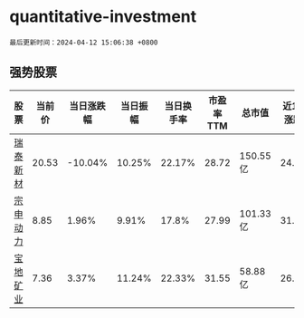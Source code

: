 # quantitative-investment

`最后更新时间：2024-04-12 15:06:38 +0800`

## 强势股票

|股票|当前价|当日涨跌幅|当日振幅|当日换手率|市盈率TTM|总市值|近10日涨跌幅|
|----|----|----|----|----|----|----|----|
|[瑞泰新材](https://xueqiu.com/S/SZ301238)|20.53|-10.04%|10.25%|22.17%|28.72|150.55亿|24.42%|
|[宗申动力](https://xueqiu.com/S/SZ001696)|8.85|1.96%|9.91%|17.8%|27.99|101.33亿|31.89%|
|[宝地矿业](https://xueqiu.com/S/SH601121)|7.36|3.37%|11.24%|22.33%|31.55|58.88亿|26.46%|
